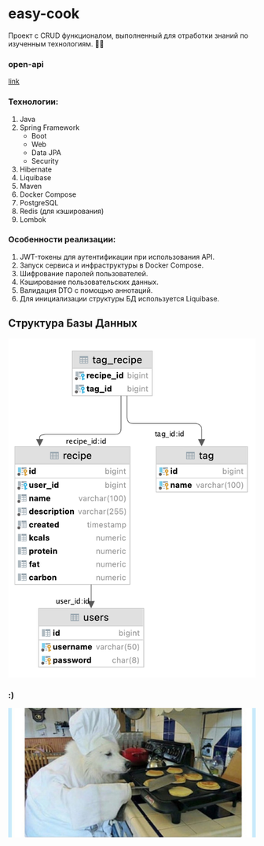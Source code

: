 # easy-cook
Проект c CRUD функционалом, выполненный для отработки знаний по изученным технологиям. 👨‍🍳

### open-api
[link](open-api.json)

### Технологии:
1. Java
2. Spring Framework
   * Boot
   * Web
   * Data JPA
   * Security
3. Hibernate
4. Liquibase
5. Maven
6. Docker Compose
7. PostgreSQL
8. Redis (для кэширования)
9. Lombok

### Особенности реализации:
1. JWT-токены для аутентификации при использования API.
2. Запуск сервиса и инфраструктуры в Docker Compose.
3. Шифрование паролей пользователей.
4. Кэширование пользовательских данных.
5. Валидация DTO с помощью аннотаций.
6. Для инициализации структуры БД используется Liquibase.

## Структура Базы Данных

![](database-structure.png)

### :)
![](chief.jpeg)